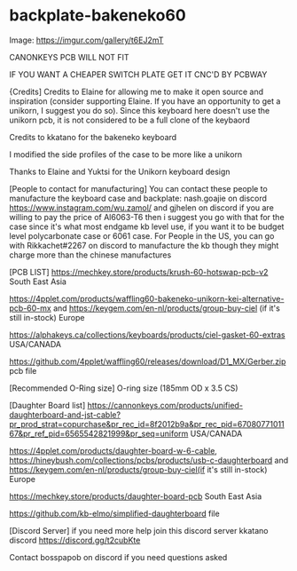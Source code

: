 # backplate-bakeneko60
Image: https://imgur.com/gallery/t6EJ2mT

CANONKEYS PCB WILL NOT FIT

IF YOU WANT A CHEAPER SWITCH PLATE GET IT CNC'D BY PCBWAY

{Credits]
Credits to Elaine for allowing me to make it open source and inspiration (consider supporting Elaine. If you have an opportunity to get a unikorn, I suggest you do so).
Since this keyboard here doesn't use the unikorn pcb, it is not considered to be a full clone of the keybaord

Credits to kkatano for the bakeneko keyboard

I modified the side profiles of the case to be more like a unikorn

Thanks to Elaine and Yuktsi for the Unikorn keyboard design

[People to contact for manufacturing]
You can contact these people to manufacture the keyboard case and backplate: nash.goajie on discord https://www.instagram.com/wu.zamol/ and gjhelen on discord if you are willing to pay the price of Al6063-T6 then i suggest you go with that for the case since it's what most endgame kb level use, if you want it to be budget level polycarbonate case or 6061 case. For People in the US, you can go with Rikkachet#2267 on discord to manufacture the kb though they might charge more than the chinese manufactures


[PCB LIST]
https://mechkey.store/products/krush-60-hotswap-pcb-v2 South East Asia

https://4pplet.com/products/waffling60-bakeneko-unikorn-kei-alternative-pcb-60-mx and https://keygem.com/en-nl/products/group-buy-ciel  (if it's still in-stock) Europe

https://alphakeys.ca/collections/keyboards/products/ciel-gasket-60-extras USA/CANADA

https://github.com/4pplet/waffling60/releases/download/D1_MX/Gerber.zip pcb file 


[Recommended O-Ring size]
O-ring size (185mm OD x 3.5 CS)


[Daughter Board list]
https://cannonkeys.com/products/unified-daughterboard-and-jst-cable?pr_prod_strat=copurchase&pr_rec_id=8f2012b9a&pr_rec_pid=6708077101167&pr_ref_pid=6565542821999&pr_seq=uniform USA/CANADA

https://4pplet.com/products/daughter-board-w-6-cable, https://hineybush.com/collections/pcbs/products/usb-c-daughterboard and https://keygem.com/en-nl/products/group-buy-ciel(if it's still in-stock) Europe

https://mechkey.store/products/daughter-board-pcb South East Asia

https://github.com/kb-elmo/simplified-daughterboard file


[Discord Server]
if you need more help join this discord server 
kkatano discord https://discord.gg/t2cubKte

Contact bosspapob on discord if you need questions asked

